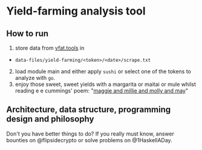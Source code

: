 # Yield-farming analysis tool

## How to run

1. store data from [vfat.tools](vfat.tools) in
  * `data-files/yield-farming/<token>/<date>/scrape.txt`
2. load module main and either apply `sushi` or select one of the tokens to
analyze with `go`.
3. enjoy those sweet, sweet yields with a margarita or maitai or mule whilst
reading e e cummings' poem: "[maggie and millie and molly and may](https://poets.org/poem/maggie-and-milly-and-molly-and-may)"

## Architecture, data structure, programming design and philosophy

Don't you have better things to do? If you really must know, answer bounties
on @flipsidecrypto or solve problems on @1HaskellADay.
